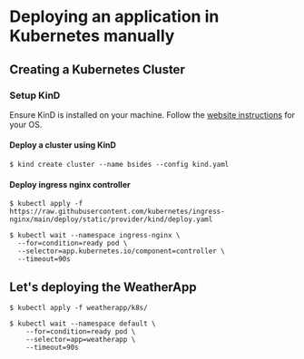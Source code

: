# Deploying an application in Kubernetes manually

## Creating a Kubernetes Cluster

### Setup KinD
Ensure KinD is installed on your machine. Follow the [website instructions](https://kind.sigs.k8s.io/docs/user/quick-start/) for your OS.

#### Deploy a cluster using KinD
```shell
$ kind create cluster --name bsides --config kind.yaml
```

#### Deploy ingress nginx controller
```shell
$ kubectl apply -f https://raw.githubusercontent.com/kubernetes/ingress-nginx/main/deploy/static/provider/kind/deploy.yaml

$ kubectl wait --namespace ingress-nginx \
  --for=condition=ready pod \
  --selector=app.kubernetes.io/component=controller \
  --timeout=90s
```

## Let's deploying the WeatherApp

```shell
$ kubectl apply -f weatherapp/k8s/
```

```shell
$ kubectl wait --namespace default \
    --for=condition=ready pod \
    --selector=app=weatherapp \
    --timeout=90s
```